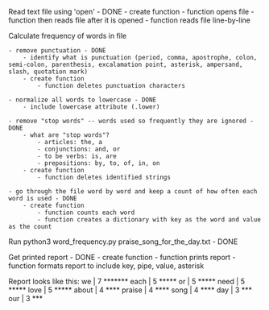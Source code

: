 Read text file using 'open' - DONE
    - create function
        - function opens file
        - function then reads file after it is opened
        - function reads file line-by-line


Calculate frequency of words in file

    - remove punctuation - DONE
        - identify what is punctuation (period, comma, apostrophe, colon, semi-colon, parenthesis, excalamation point, asterisk, ampersand, slash, quotation mark)
        - create function
            - function deletes punctuation characters

    - normalize all words to lowercase - DONE
        - include lowercase attribute (.lower)

    - remove "stop words" -- words used so frequently they are ignored - DONE
        - what are "stop words"?
            - articles: the, a
            - conjunctions: and, or
            - to be verbs: is, are
            - prepositions: by, to, of, in, on
        - create function
            - function deletes identified strings

    - go through the file word by word and keep a count of how often each word is used - DONE
        - create function
            - function counts each word
            - function creates a dictionary with key as the word and value as the count

Run python3 word_frequency.py praise_song_for_the_day.txt - DONE

Get printed report - DONE
    - create function
        - function prints report
        - function formats report to include key, pipe, value, asterisk

Report looks like this:
     we | 7 *******
   each | 5 *****
     or | 5 *****
   need | 5 *****
   love | 5 *****
  about | 4 ****
 praise | 4 ****
   song | 4 ****
    day | 3 ***
    our | 3 ***